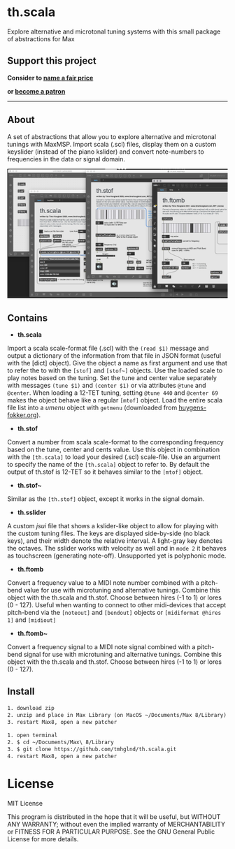 # th.scala

Explore alternative and microtonal tuning systems with this small package of abstractions for Max

## Support this project

**Consider to [name a fair price](http://gumroad.com/tmhglnd)**

**or [become a patron](http://patreon.com/timohoogland)**

---

## About

A set of abstractions that allow you to explore alternative and microtonal tunings with MaxMSP. Import scala (.scl) files, display them on a custom keyslider (instead of the piano kslider) and convert note-numbers to frequencies in the data or signal domain.

![](media/screenshot3.png)

## Contains

- **th.scala**

Import a scala scale-format file (.scl) with the `(read $1)` message and output a dictionary of the information from that file in JSON format (useful with the [dict] object). Give the object a name as first argument and use that to refer the to with the `[stof]` and `[stof~]` objects. Use the loaded scale to play notes based on the tuning. Set the tune and center value separately with messages `(tune $1)` and `(center $1)` or via attributes `@tune` and `@center`. When loading a 12-TET tuning, setting `@tune 440` and `@center 69` makes the object behave like a regular `[mtof]` object. Load the entire scala file list into a *umenu* object with `getmenu` (downloaded from [huygens-fokker.org](http://www.huygens-fokker.org/scala/)).

- **th.stof**

Convert a number from scala scale-format to the corresponding frequency based on the tune, center and cents value. Use this object in combination with the `[th.scala]` to load your desired (.scl) scale-file. Use an argument to specify the name of the `[th.scala]` object to refer to. By default the output of th.stof is 12-TET so it behaves similar to the `[mtof]` object.

- **th.stof~**

Similar as the `[th.stof]` object, except it works in the signal domain.

- **th.sslider**

A custom *jsui* file that shows a kslider-like object to allow for playing with the custom tuning files. The keys are displayed side-by-side (no black keys), and their width denote the relative interval. A light-gray key denotes the octaves. The sslider works with velocity as well and in `mode 2` it behaves as touchscreen (generating note-off). Unsupported yet is polyphonic mode.

- **th.ftomb**

Convert a frequency value to a MIDI note number combined with a pitch-bend value for use with microtuning and alternative tunings. Combine this object with the th.scala and th.stof. Choose between hires (-1 to 1) or lores (0 - 127). Useful when wanting to connect to other midi-devices that accept pitch-bend via the `[noteout]` and `[bendout]` objects or `[midiformat @hires 1]` and `[midiout]`

- **th.ftomb~**

Convert a frequency signal to a MIDI note signal combined with a pitch-bend signal for use with microtuning and alternative tunings. Combine this object with the th.scala and th.stof. Choose between hires (-1 to 1) or lores (0 - 127).

## Install

```
1. download zip
2. unzip and place in Max Library (on MacOS ~/Documents/Max 8/Library)
3. restart Max8, open a new patcher
```

```
1. open terminal
2. $ cd ~/Documents/Max\ 8/Library
3. $ git clone https://github.com/tmhglnd/th.scala.git
4. restart Max8, open a new patcher
```

# License

MIT License

This program is distributed in the hope that it will be useful,
but WITHOUT ANY WARRANTY; without even the implied warranty of
MERCHANTABILITY or FITNESS FOR A PARTICULAR PURPOSE. See the
GNU General Public License for more details.
